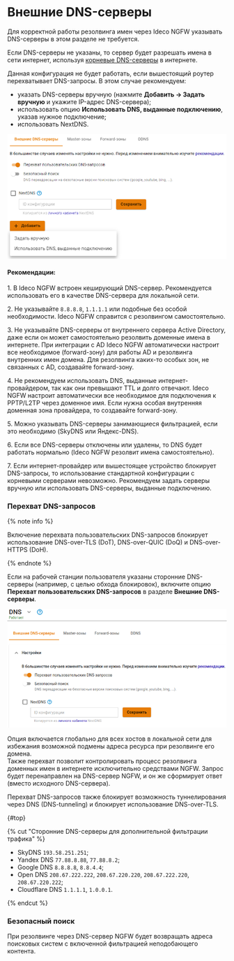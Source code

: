 # Внешние DNS-серверы 

Для корректной работы резолвинга имен через Ideco NGFW указывать DNS-серверы в этом разделе не требуется. 

Если DNS-серверы не указаны, то сервер будет разрешать имена в сети интернет, используя [корневые DNS-серверы](https://ru.wikipedia.org/wiki/%D0%9A%D0%BE%D1%80%D0%BD%D0%B5%D0%B2%D1%8B%D0%B5_%D1%81%D0%B5%D1%80%D0%B2%D0%B5%D1%80%D1%8B_DNS) в интернете. 

Данная конфигурация не будет работать, если вышестоящий роутер перехватывает DNS-запросы. В этом случае рекомендуем:

* указать DNS-серверы вручную (нажмите **Добавить -> Задать вручную** и укажите IP-адрес DNS-сервера);
* использовать опцию **Использовать DNS, выданные подключению**, указав нужное подключение;
* использовать NextDNS.

![](../../../../_images/dns-external.png)

#### Рекомендации:

1\. В Ideco NGFW встроен кеширующий DNS-сервер. Рекомендуется использовать его в качестве DNS-сервера для локальной сети.

2\. Не указывайте `8.8.8.8`, `1.1.1.1` или подобные без особой необходимости. Ideco NGFW справится с резолвингом самостоятельно.

3\. Не указывайте DNS-серверы от внутреннего сервера Active Directory, даже если он может самостоятельно резолвить доменные имена в интернете. При интеграции с AD Ideco NGFW автоматически настроит все необходимое (forward-зону) для работы AD и резолвинга внутренних имен домена. Для резолвинга каких-то особых зон, не связанных с AD, создавайте forward-зону.

4\. Не рекомендуем использовать DNS, выданные интернет-провайдером, так как они превышают TTL и долго отвечают. Ideco NGFW настроит автоматически все необходимое для подключения к PPTP/L2TP через доменное имя. Если нужна особая внутренняя доменная зона провайдера, то создавайте forward-зону.

5\. Можно указывать DNS-серверы занимающиеся фильтрацией, если это необходимо (SkyDNS или Яндекс-DNS).

6\. Если все DNS-серверы отключены или удалены, то DNS будет работать нормально (Ideco NGFW резолвит имена самостоятельно).

7\. Если интернет-провайдер или вышестоящее устройство блокирует DNS-запросы, то использование стандартной конфигурации с корневыми серверами невозможно. Рекомендуем задать серверы вручную или использовать DNS-серверы, выданные подключению.

### Перехват DNS-запросов

{% note info %}

Включение перехвата пользовательских DNS-запросов блокирует использование DNS-over-TLS (DoT), DNS-over-QUIC (DoQ) и DNS-over-HTTPS (DoH).

{% endnote %}

Если на рабочей станции пользователя указаны сторонние DNS-серверы (например, с целью обхода блокировок), включите опцию **Перехват пользовательских DNS-запросов** в разделе **Внешние DNS-серверы**.

![](../../../../_images/dns-external1.png)

Опция включается глобально для всех хостов в локальной сети для избежания возможной подмены адреса ресурса при резолвинге его домена. \
Также перехват позволит контролировать процесс резолвинга доменных имен в интернете исключительно средствами NGFW. Запрос будет перенаправлен на DNS-сервер NGFW, и он же сформирует ответ (вместо исходного DNS-сервера). 

Перехват DNS-запросов также блокирует возможность туннелирования через DNS (DNS-tunneling) и блокирует использование DNS-over-TLS.

{#top}

{% cut "Сторонние DNS-серверы для дополнительной фильтрации трафика" %}

* SkyDNS `193.58.251.251`;
* Yandex DNS `77.88.8.88`, `77.88.8.2`;
* Google DNS `8.8.8.8`, `8.8.4.4`;
* Open DNS `208.67.222.222`, `208.67.220.220`, `208.67.222.220`, `208.67.220.222`;
* Cloudflare DNS `1.1.1.1`, `1.0.0.1`.

{% endcut %}

### Безопасный поиск

При резолвинге через DNS-сервер NGFW будет возвращать адреса поисковых систем с включенной фильтрацией неподобающего контента.